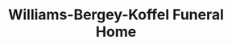 ---
title: "Williams-Bergey-Koffel Funeral Home"
url: /telford/williams-bergey-koffel-funeral-home/
shop: funeral directors
---